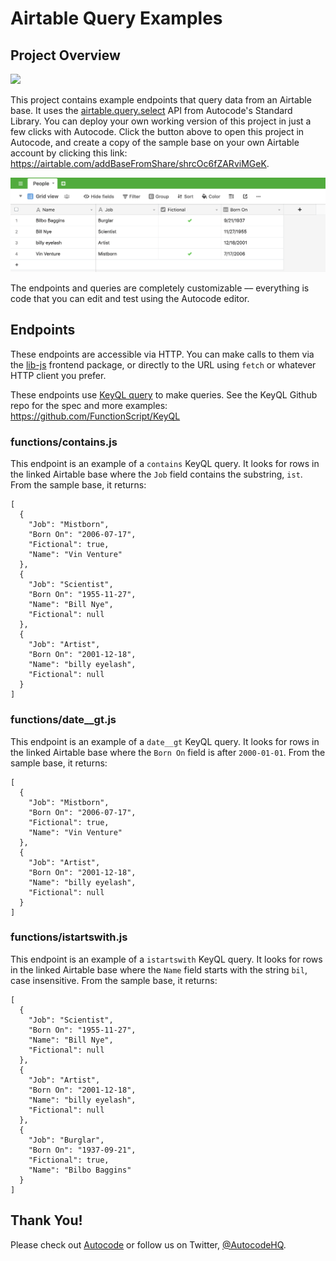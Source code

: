 # Airtable Query Examples

## Project Overview

[<img src="https://deploy.stdlib.com/static/images/deploy.svg?" width="192">](https://deploy.stdlib.com/)

This project contains example endpoints that query data from an Airtable base. It uses the [airtable.query.select](https://autocode.com/stdlib/airtable/query/#select) API from Autocode's Standard Library. You can deploy your own working version of this project in just a few clicks with Autocode. Click the button above to open this project in Autocode, and create a copy of the sample base on your own Airtable account by clicking this link: https://airtable.com/addBaseFromShare/shrcOc6fZARviMGeK.

![](./images/base-contents.png)

The endpoints and queries are completely customizable –– everything is code that you can edit and test using the Autocode editor.

## Endpoints

These endpoints are accessible via HTTP. You can make calls to them via the [lib-js](https://github.com/stdlib/lib-js) frontend package, or directly to the URL using `fetch` or whatever HTTP client you prefer.

These endpoints use [KeyQL query](https://github.com/FunctionScript/KeyQL) to make queries. See the KeyQL Github repo for the spec and more examples: https://github.com/FunctionScript/KeyQL

### functions/contains.js

This endpoint is an example of a `contains` KeyQL query. It looks for rows in the linked Airtable base where the `Job` field contains the substring, `ist`. From the sample base, it returns:

```
[
  {
    "Job": "Mistborn",
    "Born On": "2006-07-17",
    "Fictional": true,
    "Name": "Vin Venture"
  },
  {
    "Job": "Scientist",
    "Born On": "1955-11-27",
    "Name": "Bill Nye",
    "Fictional": null
  },
  {
    "Job": "Artist",
    "Born On": "2001-12-18",
    "Name": "billy eyelash",
    "Fictional": null
  }
]
```

### functions/date__gt.js

This endpoint is an example of a `date__gt` KeyQL query. It looks for rows in the linked Airtable base where the `Born On` field is after `2000-01-01`. From the sample base, it returns:

```
[
  {
    "Job": "Mistborn",
    "Born On": "2006-07-17",
    "Fictional": true,
    "Name": "Vin Venture"
  },
  {
    "Job": "Artist",
    "Born On": "2001-12-18",
    "Name": "billy eyelash",
    "Fictional": null
  }
]
```

### functions/istartswith.js

This endpoint is an example of a `istartswith` KeyQL query. It looks for rows in the linked Airtable base where the `Name` field starts with the string `bil`, case insensitive. From the sample base, it returns:

```
[
  {
    "Job": "Scientist",
    "Born On": "1955-11-27",
    "Name": "Bill Nye",
    "Fictional": null
  },
  {
    "Job": "Artist",
    "Born On": "2001-12-18",
    "Name": "billy eyelash",
    "Fictional": null
  },
  {
    "Job": "Burglar",
    "Born On": "1937-09-21",
    "Fictional": true,
    "Name": "Bilbo Baggins"
  }
]
```

## Thank You!

Please check out [Autocode](https://autocode.com) or follow us on Twitter, [@AutocodeHQ](https://twitter.com/AutocodeHQ).
